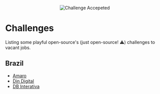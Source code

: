 <p align="center"><img src="https://cloud.githubusercontent.com/assets/3603793/23482593/669e9444-feae-11e6-9b6b-d1a53faf984a.png" alt="Challenge Accepeted"></p>

# Challenges 

Listing some playful open-source's (just open-source! :warning:) challenges to vacant jobs.

## Brazil
 
- [Amaro](https://github.com/amarofashion/front-end-challenge)
- [Din Digital](https://github.com/dindigital/teste-frontend-2017)
- [DB Interativa](https://github.com/dbrinterativa/desafio_frontend)
